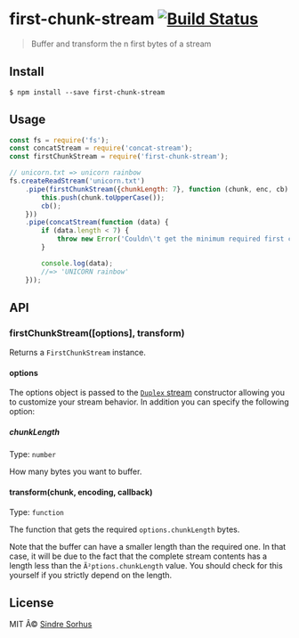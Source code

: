 # first-chunk-stream [![Build Status](https://travis-ci.org/sindresorhus/first-chunk-stream.svg?branch=master)](https://travis-ci.org/sindresorhus/first-chunk-stream)

> Buffer and transform the n first bytes of a stream


## Install

```
$ npm install --save first-chunk-stream
```


## Usage

```js
const fs = require('fs');
const concatStream = require('concat-stream');
const firstChunkStream = require('first-chunk-stream');

// unicorn.txt => unicorn rainbow
fs.createReadStream('unicorn.txt')
	.pipe(firstChunkStream({chunkLength: 7}, function (chunk, enc, cb) {
		this.push(chunk.toUpperCase());
		cb();
	}))
	.pipe(concatStream(function (data) {
		if (data.length < 7) {
			throw new Error('Couldn\'t get the minimum required first chunk length');
		}

		console.log(data);
		//=> 'UNICORN rainbow'
	}));
```


## API

### firstChunkStream([options], transform)

Returns a `FirstChunkStream` instance.

#### options

The options object is passed to the [`Duplex` stream](https://nodejs.org/api/stream.html#stream_class_stream_duplex) constructor allowing you to customize your stream behavior. In addition you can specify the following option:

##### chunkLength

Type: `number`

How many bytes you want to buffer.

#### transform(chunk, encoding, callback)

Type: `function`

The function that gets the required `options.chunkLength` bytes.

Note that the buffer can have a smaller length than the required one. In that case, it will be due to the fact that the complete stream contents has a length less than the `Ã²ptions.chunkLength` value. You should check for this yourself if you strictly depend on the length.


## License

MIT Â© [Sindre Sorhus](http://sindresorhus.com)
